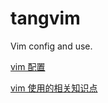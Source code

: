 # tangvim
Vim config and use.

[vim 配置](https://github.com/TourDJ/tangvim/blob/master/tang.vim)     

[vim 使用的相关知识点](https://github.com/TourDJ/memory/blob/master/vim.md)    
